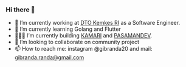 ### Hi there 👋

- 🔭 I’m currently working at [DTO Kemkes RI](https://dto.kemkes.go.id) as a Software Engineer.
- 🌱 I’m currently learning Golang and Flutter
- 👨🏻‍💻 I’m currently building [KAMARI](https://kamari.pasamandev.com/) and [PASAMANDEV](https://pasamandev.com).
- 👋 I’m looking to collaborate on community project
- 📫 How to reach me: instagram @gibranda20 and mail: gibranda.randa@gmail.com
